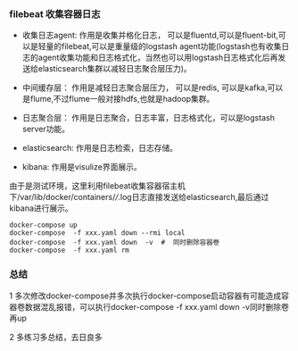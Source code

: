 ### filebeat 收集容器日志

* 收集日志agent: 作用是收集并格化日志， 可以是fluentd,可以是fluent-bit,可以是轻量的filebeat,可以是重量级的logstash agent功能(logstash也有收集日志的agent收集功能和日志格式化，当然也可以用logstash日志格式化后再发送给elasticsearch集群以减轻日志聚合层压力)。

* 中间缓存层： 作用是减轻日志聚合层压力， 可以是redis, 可以是kafka,可以是flume,不过flume一般对接hdfs,也就是hadoop集群。
* 日志聚合层： 作用是日志聚合，日志丰富，日志格式化，可以是logstash server功能。
* elasticsearch: 作用是日志检索，日志存储。
* kibana:   作用是visulize界面展示。

由于是测试环境，这里利用filebeat收集容器宿主机下/var/lib/docker/containers/*/*.log日志直接发送给elasticsearch,最后通过kibana进行展示。

```
docker-compose up
docker-compose  -f xxx.yaml down --rmi local
docker-compose  -f xxx.yaml down  -v  #  同时删除容器卷
docker-compose  -f xxx.yaml rm
```

### 总结
1 多次修改docker-compose并多次执行docker-compose启动容器有可能造成容器卷数据混乱报错，可以执行docker-compose  -f xxx.yaml down  -v同时删除卷再up

2 多练习多总结，去日良多
